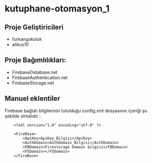 # kutuphane-otomasyon_1

## Proje Geliştiricileri
- furkangokoluk
- alikus10

## Proje Bağımlılıkları:
- FirebaseDatabase.net
- FirebaseAuthentication.net
- FirebaseStorage.net

## Manuel eklentiler


Firebase bağlatı bilgilerinin tutulduğu config.xml dosyasının içeriği şu şekilde olmalıdır :

```
	<?xml version="1.0" encoding="utf-8" ?>

	<FireBase>
		<ApiKey>ApiKey_Bilgisi</ApiKey>
		<AuthDomain>AuthDomain_Bilgisi</AuthDomain>
		<FBDomain>Firestorage Domain bilgisi</FBDomain>
		<FSDomain></FSDomain>
	</FireBase>
